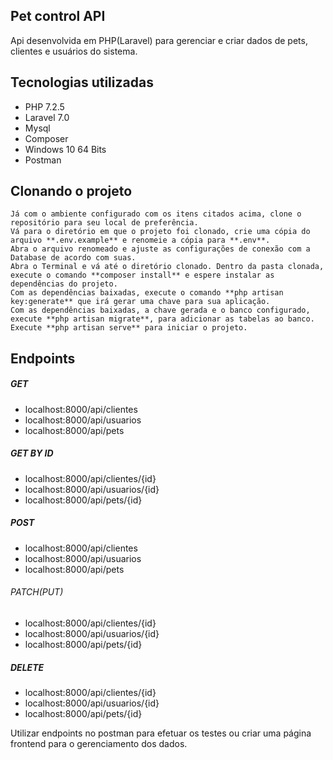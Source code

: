 ## Pet control API
Api desenvolvida em PHP(Laravel) para gerenciar e criar dados de pets,  clientes e usuários do sistema.

##  Tecnologias utilizadas
- PHP 7.2.5
- Laravel 7.0
- Mysql
- Composer
- Windows 10 64 Bits
- Postman

## Clonando o projeto

	Já com o ambiente configurado com os itens citados acima, clone o repositório para seu local de preferência.
	Vá para o diretório em que o projeto foi clonado, crie uma cópia do arquivo **.env.example** e renomeie a cópia para **.env**.
	Abra o arquivo renomeado e ajuste as configurações de conexão com a Database de acordo com suas.
	Abra o Terminal e vá até o diretório clonado. Dentro da pasta clonada, execute o comando **composer install** e espere instalar as dependências do projeto.
	Com as dependências baixadas, execute o comando **php artisan key:generate** que irá gerar uma chave para sua aplicação.
	Com as dependências baixadas, a chave gerada e o banco configurado, execute **php artisan migrate**, para adicionar as tabelas ao banco.
	Execute **php artisan serve** para iniciar o projeto.

## Endpoints

##### GET
- localhost:8000/api/clientes
- localhost:8000/api/usuarios
- localhost:8000/api/pets

##### GET BY ID
- localhost:8000/api/clientes/{id}
- localhost:8000/api/usuarios/{id}
- localhost:8000/api/pets/{id}

##### POST
- localhost:8000/api/clientes
- localhost:8000/api/usuarios
- localhost:8000/api/pets

###### PATCH(PUT)
- localhost:8000/api/clientes/{id}
- localhost:8000/api/usuarios/{id}
- localhost:8000/api/pets/{id}

##### DELETE
- localhost:8000/api/clientes/{id}
- localhost:8000/api/usuarios/{id}
- localhost:8000/api/pets/{id}

Utilizar endpoints no postman para efetuar os testes ou criar uma página frontend para o gerenciamento dos dados.
